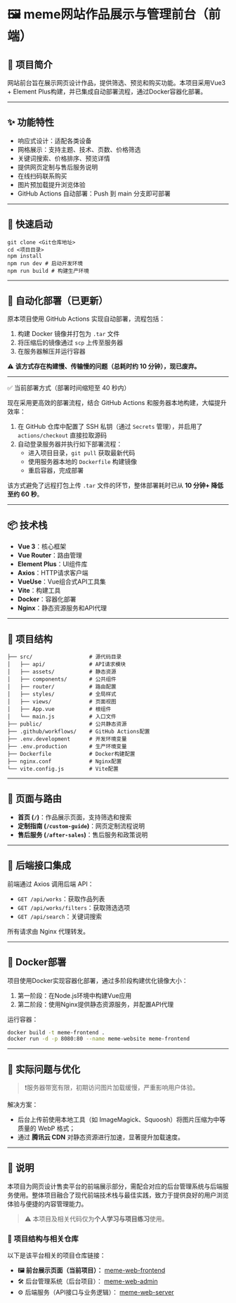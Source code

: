 # 🖼 meme网站作品展示与管理前台（前端）

## 🎨 项目简介

网站前台旨在展示网页设计作品，提供筛选、预览和购买功能。本项目采用Vue3 + Element Plus构建，并已集成自动部署流程，通过Docker容器化部署。

------

## ✨ 功能特性

- 响应式设计：适配各类设备
- 网格展示：支持主题、技术、页数、价格筛选
- 关键词搜索、价格排序、预览详情
- 提供网页定制与售后服务说明
- 在线扫码联系购买
- 图片预加载提升浏览体验
- GitHub Actions 自动部署：Push 到 main 分支即可部署

------

## 🚀 快速启动

```
git clone <Git仓库地址>
cd <项目目录>
npm install
npm run dev # 启动开发环境
npm run build # 构建生产环境
```

------

## 🔧 自动化部署（已更新）

原本项目使用 GitHub Actions 实现自动部署，流程包括：

1. 构建 Docker 镜像并打包为 `.tar` 文件
2. 将压缩后的镜像通过 `scp` 上传至服务器
3. 在服务器解压并运行容器

⚠️ **该方式存在构建慢、传输慢的问题（总耗时约 10 分钟），现已废弃。**

------

✅ 当前部署方式（部署时间缩短至 40 秒内）

现在采用更高效的部署流程，结合 GitHub Actions 和服务器本地构建，大幅提升效率：

1. 在 GitHub 仓库中配置了 SSH 私钥（通过 `Secrets` 管理），并启用了 `actions/checkout` 直接拉取源码
2. 自动登录服务器并执行如下部署流程：
   - 进入项目目录，`git pull` 获取最新代码
   - 使用服务器本地的 `Dockerfile` 构建镜像
   - 重启容器，完成部署

该方式避免了远程打包上传 `.tar` 文件的环节，整体部署耗时已从 **10 分钟+ 降低至约 60 秒**。

------

## 📦 技术栈

- **Vue 3**：核心框架
- **Vue Router**：路由管理
- **Element Plus**：UI组件库
- **Axios**：HTTP请求客户端
- **VueUse**：Vue组合式API工具集
- **Vite**：构建工具
- **Docker**：容器化部署
- **Nginx**：静态资源服务和API代理

------

## 📁 项目结构

```
├── src/                  # 源代码目录
│   ├── api/              # API请求模块
│   ├── assets/           # 静态资源
│   ├── components/       # 公共组件
│   ├── router/           # 路由配置
│   ├── styles/           # 全局样式
│   ├── views/            # 页面视图
│   ├── App.vue           # 根组件
│   └── main.js           # 入口文件
├── public/               # 公共静态资源
├── .github/workflows/    # GitHub Actions配置
├── .env.development      # 开发环境变量
├── .env.production       # 生产环境变量
├── Dockerfile            # Docker构建配置
├── nginx.conf            # Nginx配置
└── vite.config.js        # Vite配置
```

------

## 📱 页面与路由

- **首页 (`/`)**：作品展示页面，支持筛选和搜索
- **定制指南 (`/custom-guide`)**：网页定制流程说明
- **售后服务 (`/after-sales`)**：售后服务和政策说明

------

## 🔌 后端接口集成

前端通过 Axios 调用后端 API：

- `GET /api/works`：获取作品列表
- `GET /api/works/filters`：获取筛选选项
- `GET /api/search`：关键词搜索

所有请求由 Nginx 代理转发。

------

## 🐳 Docker部署

项目使用Docker实现容器化部署，通过多阶段构建优化镜像大小：

1. 第一阶段：在Node.js环境中构建Vue应用
2. 第二阶段：使用Nginx提供静态资源服务，并配置API代理

运行容器：

```bash
docker build -t meme-frontend .
docker run -d -p 8080:80 --name meme-website meme-frontend
```

------

## 🧩 实际问题与优化

> ❗服务器带宽有限，初期访问图片加载缓慢，严重影响用户体验。

解决方案：

- 后台上传前使用本地工具（如 ImageMagick、Squoosh）将图片压缩为中等质量的 WebP 格式；
- 通过 **腾讯云 CDN** 对静态资源进行加速，显著提升加载速度。

---

## 📢 说明

本项目为网页设计售卖平台的前端展示部分，需配合对应的后台管理系统与后端服务使用。整体项目融合了现代前端技术栈与最佳实践，致力于提供良好的用户浏览体验与便捷的内容管理能力。

> ⚠️ 本项目及相关代码仅为**个人学习与项目练习**使用。

### 🔗 项目结构与相关仓库

以下是该平台相关的项目仓库链接：

- **🖼 前台展示页面（当前项目）：**
   [meme-web-frontend](https://github.com/2060861791/meme-web-frontend)
- 🛠 后台管理系统（后台项目）：
   [meme-web-admin](https://github.com/2060861791/meme-web-admin)
- ⚙️ 后端服务（API接口与业务逻辑）：
   [meme-web-server](https://github.com/2060861791/meme-web-server)